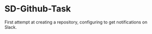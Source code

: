 # SD-Github-Task
First attempt at creating a repository, configuring to get notifications on Slack.
